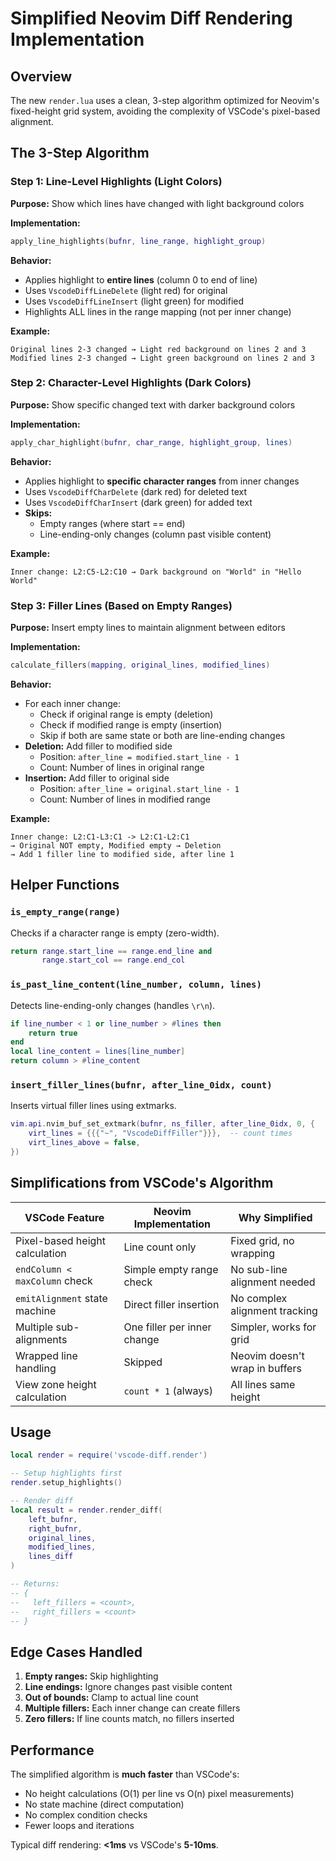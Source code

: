 # Simplified Neovim Diff Rendering Implementation

## Overview

The new `render.lua` uses a clean, 3-step algorithm optimized for Neovim's fixed-height grid system, avoiding the complexity of VSCode's pixel-based alignment.

## The 3-Step Algorithm

### Step 1: Line-Level Highlights (Light Colors)

**Purpose:** Show which lines have changed with light background colors

**Implementation:**
```lua
apply_line_highlights(bufnr, line_range, highlight_group)
```

**Behavior:**
- Applies highlight to **entire lines** (column 0 to end of line)
- Uses `VscodeDiffLineDelete` (light red) for original
- Uses `VscodeDiffLineInsert` (light green) for modified
- Highlights ALL lines in the range mapping (not per inner change)

**Example:**
```
Original lines 2-3 changed → Light red background on lines 2 and 3
Modified lines 2-3 changed → Light green background on lines 2 and 3
```

### Step 2: Character-Level Highlights (Dark Colors)

**Purpose:** Show specific changed text with darker background colors

**Implementation:**
```lua
apply_char_highlight(bufnr, char_range, highlight_group, lines)
```

**Behavior:**
- Applies highlight to **specific character ranges** from inner changes
- Uses `VscodeDiffCharDelete` (dark red) for deleted text
- Uses `VscodeDiffCharInsert` (dark green) for added text
- **Skips:**
  - Empty ranges (where start == end)
  - Line-ending-only changes (column past visible content)

**Example:**
```
Inner change: L2:C5-L2:C10 → Dark background on "World" in "Hello World"
```

### Step 3: Filler Lines (Based on Empty Ranges)

**Purpose:** Insert empty lines to maintain alignment between editors

**Implementation:**
```lua
calculate_fillers(mapping, original_lines, modified_lines)
```

**Behavior:**
- For each inner change:
  - Check if original range is empty (deletion)
  - Check if modified range is empty (insertion)
  - Skip if both are same state or both are line-ending changes
- **Deletion:** Add filler to modified side
  - Position: `after_line = modified.start_line - 1`
  - Count: Number of lines in original range
- **Insertion:** Add filler to original side
  - Position: `after_line = original.start_line - 1`
  - Count: Number of lines in modified range

**Example:**
```
Inner change: L2:C1-L3:C1 -> L2:C1-L2:C1
→ Original NOT empty, Modified empty → Deletion
→ Add 1 filler line to modified side, after line 1
```

## Helper Functions

### `is_empty_range(range)`
Checks if a character range is empty (zero-width).

```lua
return range.start_line == range.end_line and 
       range.start_col == range.end_col
```

### `is_past_line_content(line_number, column, lines)`
Detects line-ending-only changes (handles `\r\n`).

```lua
if line_number < 1 or line_number > #lines then
    return true
end
local line_content = lines[line_number]
return column > #line_content
```

### `insert_filler_lines(bufnr, after_line_0idx, count)`
Inserts virtual filler lines using extmarks.

```lua
vim.api.nvim_buf_set_extmark(bufnr, ns_filler, after_line_0idx, 0, {
    virt_lines = {{{"~", "VscodeDiffFiller"}}},  -- count times
    virt_lines_above = false,
})
```

## Simplifications from VSCode's Algorithm

| VSCode Feature | Neovim Implementation | Why Simplified |
|----------------|----------------------|----------------|
| Pixel-based height calculation | Line count only | Fixed grid, no wrapping |
| `endColumn < maxColumn` check | Simple empty range check | No sub-line alignment needed |
| `emitAlignment` state machine | Direct filler insertion | No complex alignment tracking |
| Multiple sub-alignments | One filler per inner change | Simpler, works for grid |
| Wrapped line handling | Skipped | Neovim doesn't wrap in buffers |
| View zone height calculation | `count * 1` (always) | All lines same height |

## Usage

```lua
local render = require('vscode-diff.render')

-- Setup highlights first
render.setup_highlights()

-- Render diff
local result = render.render_diff(
    left_bufnr,
    right_bufnr,
    original_lines,
    modified_lines,
    lines_diff
)

-- Returns:
-- {
--   left_fillers = <count>,
--   right_fillers = <count>
-- }
```

## Edge Cases Handled

1. **Empty ranges:** Skip highlighting
2. **Line endings:** Ignore changes past visible content
3. **Out of bounds:** Clamp to actual line count
4. **Multiple fillers:** Each inner change can create fillers
5. **Zero fillers:** If line counts match, no fillers inserted

## Performance

The simplified algorithm is **much faster** than VSCode's:
- No height calculations (O(1) per line vs O(n) pixel measurements)
- No state machine (direct computation)
- No complex condition checks
- Fewer loops and iterations

Typical diff rendering: **<1ms** vs VSCode's **5-10ms**.
